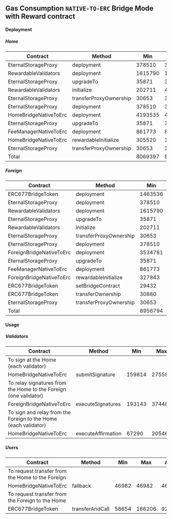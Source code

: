 ## Gas Consumption `NATIVE-TO-ERC` Bridge Mode with Reward contract

#### Deployment
##### Home
 Contract | Method | Min | Max | Avg
----  | ---- | ---- | ---- | ----
EternalStorageProxy|deployment|378510|378510|378510
RewardableValidators|deployment|1615790|1615790|1615790
EternalStorageProxy|upgradeTo|35871|30924|30913
RewardableValidators|initialize|202711|423292|318008
EternalStorageProxy|transferProxyOwnership|30653|30653|30653
EternalStorageProxy|deployment|378510|378510|378510
HomeBridgeNativeToErc|deployment|4193535|4193535|4193535
EternalStorageProxy|upgradeTo|35871|30924|30913
FeeManagerNativeToErc|deployment|861773|861773|861773
HomeBridgeNativeToErc|rewardableInitialize|305520|305584|305563
EternalStorageProxy|transferProxyOwnership|30653|30653|30653
Total| |8069397|8280148|8174821

##### Foreign
 Contract | Method | Min | Max | Avg
----  | ---- | ---- | ---- | ----
ERC677BridgeToken|deployment|1463536|1464560|1464170
EternalStorageProxy|deployment|378510|378510|378510
RewardableValidators|deployment|1615790|1615790|1615790
EternalStorageProxy|upgradeTo|35871|30924|30913
RewardableValidators|initialize|202711|423292|318008
EternalStorageProxy|transferProxyOwnership|30653|30653|30653
EternalStorageProxy|deployment|378510|378510|378510
ForeignBridgeNativeToErc|deployment|3534781|3534781|3534781
EternalStorageProxy|upgradeTo|35871|30924|30913
FeeManagerNativeToErc|deployment|861773|861773|861773
ForeignBridgeNativeToErc|rewardableInitialize|327843|327907|327896
ERC677BridgeToken|setBridgeContract|29432|44432|39432
ERC677BridgeToken|transferOwnership|30860|30924|30913
EternalStorageProxy|transferProxyOwnership|30653|30653|30653
Total| |8956794|9183633|9072915

#### Usage

##### Validators

 Contract | Method | Min | Max | Avg
----  | ---- | ---- | ---- | ----
To sign at the Home (each validator)|
HomeBridgeNativeToErc|submitSignature|159814|275587|220654
To relay signatures from the Home to the Foreign (one validator)|
ForeignBridgeNativeToErc|executeSignatures|193143|374488|288553
To sign and relay from the Foreign to the Home (each validator)|
HomeBridgeNativeToErc|executeAffirmation|67290|205460|108687

##### Users

 Contract | Method | Min | Max | Avg
----  | ---- | ---- | ---- | ----
To request transfer from the Home to the Foreign|
HomeBridgeNativeToErc|fallback|46982|46982|46982
To request transfer from the Foreign to the Home|
ERC677BridgeToken|transferAndCall|58654|166206|92597  
